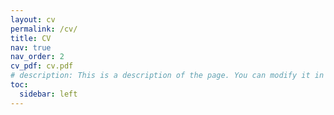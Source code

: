 ```yaml
---
layout: cv
permalink: /cv/
title: CV
nav: true
nav_order: 2
cv_pdf: cv.pdf
# description: This is a description of the page. You can modify it in 'pages/_cv.md'. You can also change or remove the top pdf download button.
toc:
  sidebar: left
---
```

